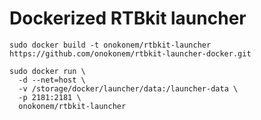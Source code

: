 ﻿Dockerized RTBkit launcher
======

```
sudo docker build -t onokonem/rtbkit-launcher https://github.com/onokonem/rtbkit-launcher-docker.git

sudo docker run \
  -d --net=host \
  -v /storage/docker/launcher/data:/launcher-data \
  -p 2181:2181 \
  onokonem/rtbkit-launcher
```